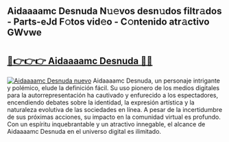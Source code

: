 ## Aidaaaamc Desnuda N𝚞𝚎vos desn𝚞dos filtr𝚊dos - Parts-eJd F𝚘tos vid𝚎o - C𝚘ntenido atr𝚊ctivo GWvwe

# <h2><a href="http://mb92842.tromn.icu/?c=Aidaaaamc+Desnuda">🔗👉👉👉 Aidaaaamc Desnuda 🔗🔗</a></h2>

[![Aidaaaamc Desnuda nuevo](https://i.imgur.com/pEAQMta.gif)](http://mb92842.tromn.icu/?c=Aidaaaamc+Desnuda)
Aidaaaamc Desnuda, un personaje intrigante y polémico, elude la definición fácil. Su uso pionero de los medios digitales para la autorrepresentación ha cautivado y enfurecido a los espectadores, encendiendo debates sobre la identidad, la expresión artística y la naturaleza evolutiva de las sociedades en línea. A pesar de la incertidumbre de sus próximas acciones, su impacto en la comunidad virtual es profundo. Con un espíritu inquebrantable y un atractivo innegable, el alcance de Aidaaaamc Desnuda en el universo digital es ilimitado.
